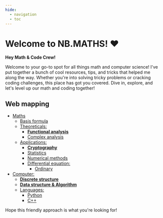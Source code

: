 ```yaml
---
hide:
  - navigation
  - toc
---
```

# Welcome to NB.MATHS! ❤️

**Hey Math & Code Crew!**

Welcome to your go-to spot for all things math and computer science! I've put together a bunch of cool resources, tips, and tricks that helped me along the way. Whether you're into solving tricky problems or cracking coding challenges, this place has got you covered. Dive in, explore, and let's level up our math and coding together!

## Web mapping
- [Maths](#web-mapping)
    - [Basis formula](maths/index.md)
    - [Theoreticals:](#web-mapping)
        - [**Functional analysis**](maths/theo/functionalanalysis.md)
        - [Complex analysis](maths/theo/ana/complexanalysis.md)
    - [Applications:](#web-mapping)
        - [**Cryptography**](maths/app/cryptography.md)
        - [Statistics](maths/app/statistics.md)
        - [Numerical methods](maths/app/numericalmethods.md)
        - [Differential equation:](#web-mapping)
            - [Ordinary](maths/app/de/ode.md)
- [Computer:](#web-mapping)
    - [**Discrete structure**](computer/discrete.md)
    - [**Data structure & Algorithm**](computer/dsa.md)
    - [Languages:](#web-mapping)
        - [Python](computer/python.md)
        - [C++](computer/cpp.md)

Hope this friendly approach is what you're looking for!